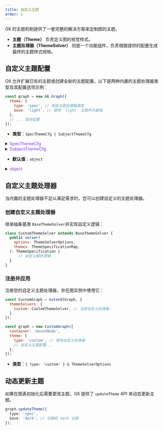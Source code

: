 ```yaml
---
title: 自定义主题
order: 5
---
```


G6 的主题机制提供了一套完整的解决方案来定制图的主题。

- **主题（Theme）** 负责定义图的视觉样式。
- **主题处理器（ThemeSolver）** 则是一个功能组件，负责根据提供的配置生成最终的主题样式规格。

## 自定义主题配置

G6 允许扩展已有的主题或创建全新的主题配置。以下是两种内置的主题处理器类型及其配置选项示例：

```javascript
const graph = new G6.Graph({
  theme: {
    type: 'spec', // 指定主题处理器类型
    base: 'light', // 使用 `light` 主题作为基础
  },
  // ... 其他配置
});
```

- **类型**：`SpecThemeCfg | SubjectThemeCfg`

<details>

<summary><span style="color: #873bf4; cursor: pointer">SpecThemeCfg</span></summary>

```typescript
type SpecThemeCfg = { type: 'spec' } & SpecThemeSolverOptions;

/**
 * 色板的类型，可以是十六进制颜色字符串数组，也可以是对象形式 key 为数据类型名，value 为十六进制颜色值
 */
type Palette = string[] | { [dataType: string]: string };
type ITEM_TYPE = 'node' | 'edge' | 'combo';
type SpecThemeSolverOptions = {
  /**
   * 自定义主题基于的内置主题，默认为 'light'
   */
  base: 'light' | 'dark';
  specification: {
    [itemType: ITEM_TYPE]: {
      /**
       * 节点/边/ combo 的数据类型字段，例如节点根据 'cluster' 字段分类，则可指定 dataTypeField: 'cluster'，后续将根据此分类从色板中取色
       */
      dataTypeField: string;
      /**
       * 色板
       */
      palette: Palette;
      /**
       * 自定义色板对应图形的样式
       */
      getStyleSets: (palette: Palette) => {
        default: {
          [shapeId: string]: ShapeStyle;
        };
        [stateName: string]: {
          [shapeId: string]: ShapeStyle;
        };
      };
    };
    canvas?: {
      /**
       *  画布背景色的配置，不配置则跟随 base 的默认色
       */
      backgroundColor: string;
      [cssName: string]: unknown;
    };
  };
};
```

</details>

<details>

<summary><span style="color: #873bf4; cursor: pointer">SubjectThemeCfg</span></summary>

```typescript
type SubjectThemeCfg = { type: 'subject' } & SubjectThemeSolverOptions;

/**
 * 色板的类型，可以是十六进制颜色字符串数组，也可以是对象形式 key 为数据类型名，value 为十六进制颜色值
 */
type Palette = string[] | { [dataType: string]: string };
type ITEM_TYPE = 'node' | 'edge' | 'combo';
type SubjectThemeSolverOptions = {
  /**
   * 自定义主题基于的内置主题，默认为 'light'
   */
  base: 'light' | 'dark';
  baseColor: string;
  specification?: {
    [itemType: ITEM_TYPE]: {
      /**
       * 节点/边/ combo 的数据类型字段，例如节点根据 'cluster' 字段分类，则可指定 dataTypeField: 'cluster'，后续将根据此分类从色板中取色
       */
      dataTypeField: string;
      /**
       * 色板
       */
      palette: Palette;
    };
    canvas?: {
      /**
       * 画布背景色的配置，不配置则跟随 base 的默认色
       */
      backgroundColor: string;
      [cssName: string]: unknown;
    };
  };
};
```

</details>

- **默认值**：`object`

<details>

<summary><span style="color: #873bf4; cursor: pointer">object</span></summary>

```json
{
  "type": "spec",
  "base": "light"
}
```

</details>

## 自定义主题处理器

当内置的主题处理器不足以满足需求时，您可以创建自定义的主题处理器。

### 创建自定义主题处理器

继承抽象基类 `BaseThemeSolver`并实现自定义逻辑：

```javascript
class CustomThemeSolver extends BaseThemeSolver {
  public solver(
    options: ThemeSolverOptions,
    themes: ThemeSpecificationMap,
  ): ThemeSpecification {
      // 自定义解析逻辑...
  }
}
```

### 注册并应用

注册您的自定义主题处理器，并在图实例中使用它：

```javascript
const CustomGraph = extend(Graph, {
  themeSolvers: {
    custom: CustomThemeSolver, // 注册自定义处理器
  },
});

const graph = new CustomGraph({
  container: 'mountNode',
  theme: {
    type: 'custom', // 使用自定义处理器
    // 自定义主题配置...
  },
});
```

- **类型**：`{ type: 'custom' } & ThemeSolverOptions`

## 动态更新主题

如果在图表初始化后需要更改主题，G6 提供了 `updateTheme` API 来动态更新主题。

```typescript
graph.updateTheme({
  type: 'spec',
  base: 'dark', // 切换到 dark 主题
});
```
